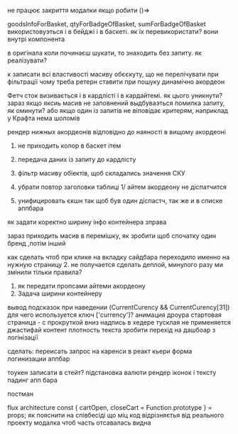 не працює закриття модалки якщо робити ()=>

goodsInfoForBasket, qtyForBadgeOfBasket, sumForBadgeOfBasket використовуэться і в бейджі і в баскеті. як їх перевикористати? вони внутрі компонента

в оригінала коли починаєш шукати, то знаходить без запиту. як реалізувати? 

к записати всі властивості масиву обєєкуту, що не перелічувати при фільтрації
чому треба ретерн ставити при пошуку
динамічно акордеон


Фетч сток визивається і в кардлісті і в кардайтемі. як цього уникнути?
зараз якщо яксиь масив не заповнений выдбуваэться помилка запиту, як оминути? або якщо один із запитів не віповідає критерям, наприклад у Крафта нема шоломів

рендер нижных акордеонів відповідно до наяності в вищому акордеоні


1. не приходить колор в баскет ітем
1. передача даних із запиту до кардлісту
1. фільтр масиву обїектів, щоб складались значення СКУ
1. убрати повтор заголовки таблиці
1/ айтем акордеону не діспатчится

1. унифицировать єкшн так щоб був один діспастч, так же и в списке аппбара


як задати коректно ширину інфо контейнера зправа





зараз приходить масив в перемішку, як зробити щоб спочатку один бренд ,потім інший

как сделать чтоб при клике на вкладку сайдбара переходило именно на нужную страницу
2. не получается сделать деплой, минулого разу ми змінили тільки правила?
1. як передати пропсами айтеми акордеону
1. Задача ширини контейнеру 
 


вывод подсказок при наведении 
(CurrentCurency && CurrentCurency[31])
для чего используется ключ ['currency']? 
анимация дроура
стартовая страница - с прокруткой вниз
надпись в хедере тусклая
не применяется джастифай контент 
плотность текста
зробити перехід на дашбоар з логінізації


сделать:
переисать запрос на каренси в реакт кьери
форма логинизации
аппбар


тоукен записати в стейт?
підстановка валюти
рендер іконок і тексту
падинг апп бара

постман 

flux architecture
const { cartOpen, closeCart = Function.prototype } = props;
як пояснити на співбесіді що міц код відрізняєтья від реального проекту
модалка чтоб часть отсавалась видна

